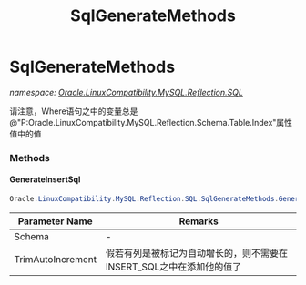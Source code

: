 ﻿---
title: SqlGenerateMethods
---

# SqlGenerateMethods
_namespace: [Oracle.LinuxCompatibility.MySQL.Reflection.SQL](N-Oracle.LinuxCompatibility.MySQL.Reflection.SQL.html)_

请注意，Where语句之中的变量总是@"P:Oracle.LinuxCompatibility.MySQL.Reflection.Schema.Table.Index"属性值中的值

### Methods

#### GenerateInsertSql
```csharp
Oracle.LinuxCompatibility.MySQL.Reflection.SQL.SqlGenerateMethods.GenerateInsertSql(Oracle.LinuxCompatibility.MySQL.Reflection.Schema.Table,System.Boolean)
```


|Parameter Name|Remarks|
|--------------|-------|
|Schema|-|
|TrimAutoIncrement|假若有列是被标记为自动增长的，则不需要在INSERT_SQL之中在添加他的值了|





